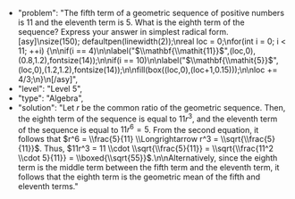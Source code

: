 - "problem": "The fifth term of a geometric sequence of positive numbers is $11$ and the eleventh term is $5$. What is the eighth term of the sequence? Express your answer in simplest radical form.  [asy]\nsize(150); defaultpen(linewidth(2));\nreal loc = 0;\nfor(int i = 0; i < 11; ++i) {\n\nif(i == 4)\n\nlabel(\"$\\mathbf{\\mathit{11}}$\",(loc,0),(0.8,1.2),fontsize(14));\n\nif(i == 10)\n\nlabel(\"$\\mathbf{\\mathit{5}}$\",(loc,0),(1.2,1.2),fontsize(14));\n\nfill(box((loc,0),(loc+1,0.15)));\n\nloc += 4/3;\n}\n[/asy]",
- "level": "Level 5",
- "type": "Algebra",
- "solution": "Let $r$ be the common ratio of the geometric sequence. Then, the eighth term of the sequence is equal to $11r^3$, and the eleventh term of the sequence is equal to $11r^6 = 5$. From the second equation, it follows that $r^6 = \\frac{5}{11} \\Longrightarrow r^3 = \\sqrt{\\frac{5}{11}}$. Thus, $11r^3 = 11 \\cdot \\sqrt{\\frac{5}{11}} = \\sqrt{\\frac{11^2 \\cdot 5}{11}} = \\boxed{\\sqrt{55}}$.\n\nAlternatively, since the eighth term is the middle term between the fifth term and the eleventh term, it follows that the eighth term is the geometric mean of the fifth and eleventh terms."